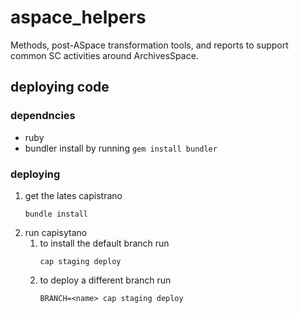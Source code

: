 # aspace_helpers
Methods, post-ASpace transformation tools, and reports to support common SC activities around ArchivesSpace.

## deploying code

### dependncies
  * ruby
  * bundler
    install by running `gem install bundler`

### deploying

  1. get the lates capistrano
     ```
     bundle install
     ```
  1. run capisytano
     1. to install the default branch run
        ```
        cap staging deploy
        ```
     1. to deploy a different branch run
        ```
        BRANCH=<name> cap staging deploy
        ```
